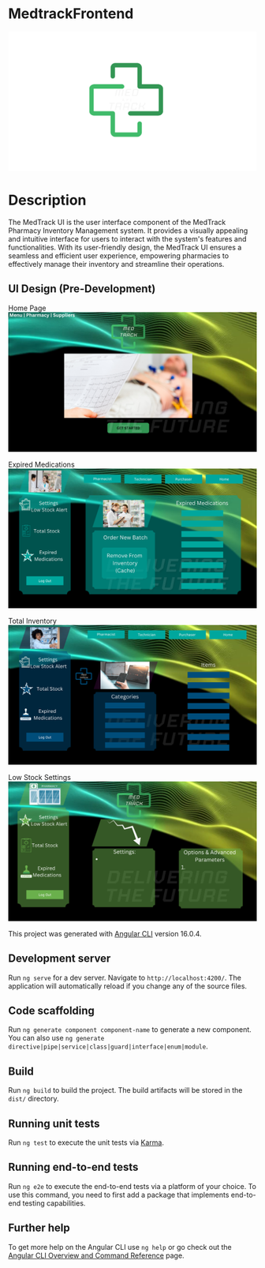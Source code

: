 # MedtrackFrontend
![](/src/assets/branded/5.png)

# Description 
The MedTrack UI is the user interface component of the MedTrack Pharmacy Inventory Management system. It provides a visually appealing and intuitive interface for users to interact with the system's features and functionalities. With its user-friendly design, the MedTrack UI ensures a seamless and efficient user experience, empowering pharmacies to effectively manage their inventory and streamline their operations.

## UI Design (Pre-Development)

Home Page
![](/src/assets/branded/4.png)

Expired Medications
![](/src/assets/branded/3.png)

Total Inventory 
![](/src/assets/branded/2.png)

Low Stock Settings 
![](/src/assets/branded/1.png)





This project was generated with [Angular CLI](https://github.com/angular/angular-cli) version 16.0.4.

## Development server

Run `ng serve` for a dev server. Navigate to `http://localhost:4200/`. The application will automatically reload if you change any of the source files.

## Code scaffolding

Run `ng generate component component-name` to generate a new component. You can also use `ng generate directive|pipe|service|class|guard|interface|enum|module`.

## Build

Run `ng build` to build the project. The build artifacts will be stored in the `dist/` directory.

## Running unit tests

Run `ng test` to execute the unit tests via [Karma](https://karma-runner.github.io).

## Running end-to-end tests

Run `ng e2e` to execute the end-to-end tests via a platform of your choice. To use this command, you need to first add a package that implements end-to-end testing capabilities.

## Further help

To get more help on the Angular CLI use `ng help` or go check out the [Angular CLI Overview and Command Reference](https://angular.io/cli) page.
